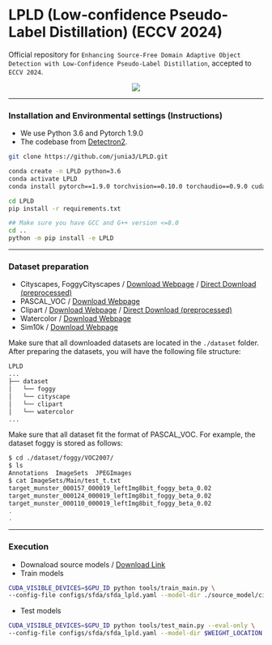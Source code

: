 # LPLD (Low-confidence Pseudo-Label Distillation) (ECCV 2024)

Official repository for ```Enhancing Source-Free Domain Adaptive Object Detection with Low-Confidence Pseudo-Label Distillation```, accepted to ```ECCV 2024```.

<p align="center">
  <img src="https://github.com/junia3/LPLD/assets/79881119/1f217e54-4a3b-4be5-abdb-c924af1026f1">
</p>

---

### Installation and Environmental settings (Instructions)

- We use Python 3.6 and Pytorch 1.9.0
- The codebase from [Detectron2](https://github.com/facebookresearch/detectron2).

```bash
git clone https://github.com/junia3/LPLD.git

conda create -n LPLD python=3.6
conda activate LPLD
conda install pytorch==1.9.0 torchvision==0.10.0 torchaudio==0.9.0 cudatoolkit=10.2 -c pytorch

cd LPLD
pip install -r requirements.txt

## Make sure you have GCC and G++ version <=8.0
cd ..
python -m pip install -e LPLD

```

---

### Dataset preparation
- Cityscapes, FoggyCityscapes / [Download Webpage](https://www.cityscapes-dataset.com/) / [Direct Download (preprocessed)](https://drive.google.com/file/d/1A2ak_gjkSIRB9SMANGBGTmRoyB10TTdB/view?usp=sharing)
- PASCAL_VOC / [Download Webpage](https://github.com/rbgirshick/py-faster-rcnn#beyond-the-demo-installation-for-training-and-testing-models)
- Clipart / [Download Webpage](https://github.com/naoto0804/cross-domain-detection/tree/master/datasets) / [Direct Download (preprocessed)](https://drive.google.com/file/d/1IH6zX-BBfv3XBVY5i-V-4oTLTj39Fsa6/view?usp=sharing)
- Watercolor / [Download Webpage](https://github.com/naoto0804/cross-domain-detection/tree/master/datasets)
- Sim10k / [Download Webpage](https://fcav.engin.umich.edu/projects/driving-in-the-matrix)

Make sure that all downloaded datasets are located in the ```./dataset``` folder. After preparing the datasets, you will have the following file structure:

```bash
LPLD
...
├── dataset
│   └── foggy
│   └── cityscape
│   └── clipart
│   └── watercolor
...
```
Make sure that all dataset fit the format of PASCAL_VOC. For example, the dataset foggy is stored as follows:

```bash
$ cd ./dataset/foggy/VOC2007/
$ ls
Annotations  ImageSets  JPEGImages
$ cat ImageSets/Main/test_t.txt
target_munster_000157_000019_leftImg8bit_foggy_beta_0.02
target_munster_000124_000019_leftImg8bit_foggy_beta_0.02
target_munster_000110_000019_leftImg8bit_foggy_beta_0.02
.
.
```

---

### Execution

- Downaload source models / [Download Link](https://drive.google.com/drive/folders/1-8AbGhESrpKlg1erctbxTcwAqJ8QHDoH?usp=sharing)
- Train models

```bash
CUDA_VISIBLE_DEVICES=$GPU_ID python tools/train_main.py \ 
--config-file configs/sfda/sfda_lpld.yaml --model-dir ./source_model/cityscape_baseline/model_final.pth
```

- Test models

```bash
CUDA_VISIBLE_DEVICES=$GPU_ID python tools/test_main.py --eval-only \ 
--config-file configs/sfda/sfda_lpld.yaml --model-dir $WEIGHT_LOCATION
```
